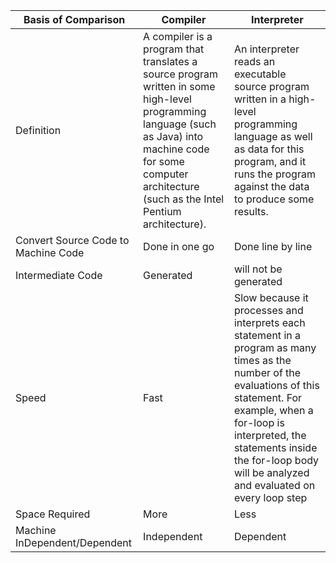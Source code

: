 | Basis of Comparison | Compiler | Interpreter |
|---------------------|-----------|--------------|
| Definition | A compiler is a program that translates a source program written in some high-level programming language (such as Java) into machine code for some computer architecture (such as the Intel Pentium architecture). | An interpreter reads an executable source program written in a high-level programming language as well as data for this program, and it runs the program against the data to produce some results. |
| Convert Source Code to Machine Code | Done in one go | Done line by line |
| Intermediate Code | Generated | will not be generated |
| Speed | Fast | Slow because it processes and interprets each statement in a program as many times as the number of the evaluations of this statement. For example, when a for-loop is interpreted, the statements inside the for-loop body will be analyzed and evaluated on every loop step  |
| Space Required | More | Less |
| Machine InDependent/Dependent | Independent | Dependent |
